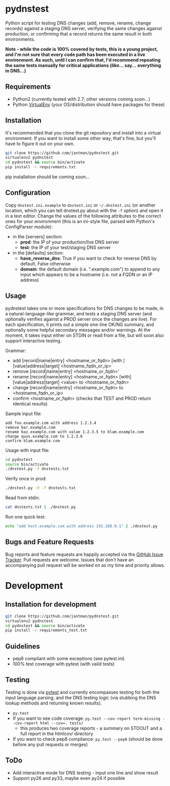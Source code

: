 pydnstest
=========

Python script for testing DNS changes (add, remove, rename, change records)
against a staging DNS server, verifying the same changes against production,
or confirming that a record returns the same result in both environments.

__Note - while the code is 100% covered by tests, this is a young project, and
I'm not sure that every code path has been executed in a live environment. As
such, until I can confirm that, I'd recommend repeating the same tests
manually for critical applications (like... say... everything in DNS...)__

Requirements
------------
* Python2 (currently tested with 2.7; other versions coming soon...)
* Python [VirtualEnv](http://www.virtualenv.org/) (your OS/distribution should have packages for these)

Installation
------------
It's recommended that you clone the git repository and install into a virtual environment.
If you want to install some other way, that's fine, but you'll have to figure it out on your own.

```bash
git clone https://github.com/jantman/pydnstest.git
virtualenv2 pydnstest
cd pydnstest && source bin/activate
pip install -r requirements.txt
```

pip installation should be coming soon...

Configuration
-------------
Copy `dnstest.ini.example` to `dnstest.ini` or `~/.dnstest.ini` (or another
location, which you can tell dnstest.py about with the `-f` option) and open
it in a text editor. Change the values of the following attributes to the
correct ones for your environment (this is an ini-style file, parsed with
Python's ConfigParser module):
* in the [servers] section:
  * __prod__: the IP of your production/live DNS server
  * __test__: the IP of your test/staging DNS server
* in the [defaults] section:
  * __have_reverse_dns__: True if you want to check for reverse DNS by
  default, False otherwise
  * __domain__: the default domain (i.e. ".example.com") to append to any input
which appears to be a hostname (i.e. not a FQDN or an IP address)

Usage
-----
pydnstest takes one or more specifications for DNS changes to be made, in a natural-language-like grammar, and tests a staging DNS server (and optionally verifies against a PROD server once the changes are live). For each specification, it prints out a simple one-line OK/NG summary, and optionally some helpful secondary messages and/or warnings. At the moment, it takes input either on STDIN or read from a file, but will soon also support interactive testing.

Grammar:
* add [record|name|entry] \<hostname_or_fqdn\> [with ][value|address|target] \<hostname_fqdn_or_ip\>
* remove [record|name|entry] \<hostname_or_fqdn\>'
* rename [record|name|entry] \<hostname_or_fqdn\> [with] [value|address|target] \<value\> to \<hostname_or_fqdn\>
* change [record|name|entry] \<hostname_or_fqdn\> to \<hostname_fqdn_or_ip\>
* confirm \<hostname_or_fqdn\> (checks that TEST and PROD return identical results)

Sample input file:
```
add foo.example.com with address 1.2.3.4
remove bar.example.com
rename baz.example.com with value 1.2.3.5 to blam.example.com
change quux.example.com to 1.2.3.6
confirm blam.example.com
```

Usage with input file:
```bash
cd pydnstest
source bin/activate
./dnstest.py -f dnstests.txt
```

Verify once in prod:
```bash
./dnstest.py -V -f dnstests.txt
```

Read from stdin:
```bash
cat dnstests.txt | ./dnstest.py
```

Run one quick test:
```bash
echo "add host.example.com with address 192.168.0.1" | ./dnstest.py
```

Bugs and Feature Requests
-------------------------

Bug reports and feature requests are happily accepted via the [GitHub Issue
Tracker](https://github.com/jantman/pydnstest/issues). Pull requests are
welcome. Issues that don't have an accompanying pull request will be worked on
as my time and priority allows.

Development
===========

Installation for development
----------------------------

```bash
git clone https://github.com/jantman/pydnstest.git
virtualenv2 pydnstest
cd pydnstest && source bin/activate
pip install -r requirements_test.txt
```

Guidelines
----------
* pep8 compliant with some exceptions (see pytest.ini)
* 100% test coverage with pytest (with valid tests)

Testing
-------
Testing is done via [pytest](http://pytest.org/latest/) and currently
encompasses testing for both the input language parsing, and the DNS testing
logic (via stubbing the DNS lookup methods and returning known results). 

* `py.test`
* If you want to see code coverage: `py.test --cov-report term-missing --cov-report html --cov=. tests/`
  * this produces two coverage reports - a summary on STDOUT and a full report in the htmlcov/ directory
* If you want to check pep8 compliance: `py.test --pep8` (should be done before any pull requests or merges)

ToDo
----
* Add interactive mode for DNS testing - input one line and show result
* Support py26 and py33, maybe even py24 if possible
